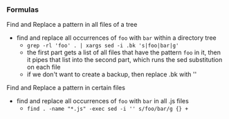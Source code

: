 
### Formulas
Find and Replace a pattern in all files of a tree
- find and replace all occurrences of `foo` with `bar` within a directory tree
	- `grep -rl 'foo' . | xargs sed -i .bk 's|foo|bar|g'`
	- the first part gets a list of all files that have the pattern `foo` in it, then it pipes that list into the second part, which runs the sed substitution on each file
	- if we don't want to create a backup, then replace .bk with ''

Find and Replace a pattern in certain files
- find and replace all occurrences of `foo` with `bar` in all .js files
	- `find . -name "*.js" -exec sed -i '' s/foo/bar/g {} +`

